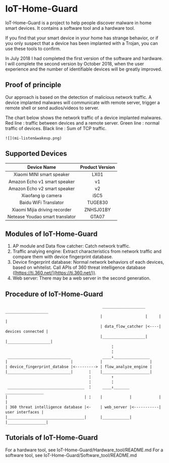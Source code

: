 # IoT-Home-Guard

IoT-Home-Guard is a project to help people discover malware in home smart devices. It contains a software tool and a hardware tool.

If you find that your smart device in your home has strange behavior, or if you only suspect that a device has been implanted with a Trojan, you can use these tools to confirm.

In July 2018 I had completed the first version of the software and hardware. I will complete the second version by October 2018, when the user experience and the number of identifiable devices will be greatly improved.

## Proof of principle

Our approach is based on the detection of malicious network traffic. A device implanted malwares will communicate with remote server, trigger a remote shell or send audios/videos to server.

The chart below shows the network traffic of a device implanted malwares.
Red line : traffic between devices and a remote server.
Green line : normal traffic of devices.
Black line : Sum of TCP traffic.

	![](mi-listen&wakeup.png)


## Supported Devices

Device Name | Product Version |
:---------: | :---------:|
Xiaomi MINI smart speaker | LX01 |
Amazon Echo v1 smart speaker | v1 |
Amazon Echo v2 smart speaker | v2 |
Xiaofang ip camera | iSC5 |
Baidu WiFi Translator | TUGE830 |
Xiaomi Mijia driving recorder | ZNHSJ01BY |
Netease Youdao smart translator | GTA07 |

## Modules of IoT-Home-Guard

1. AP module and Data flow catcher: Catch network traffic.
2. Traffic analying engine: Extract characteristics from network traffic and compare them with device fingerprint database.
3. Device fingerprint database: Normal network behaviors of each devices, based on whitelist. Call APIs of 360 threat intelligence database ([https://ti.360.net/](https://ti.360.net/)).
4. Web server: There may be a web server in the second generation. 

## Procedure of IoT-Home-Guard

                                               ___________________       ___________________
                                              |                   |     |                   |
                                              | data_flow_catcher |<----| devices connected |
                                              |___________________|     |___________________|
                                                   ¦
                                                   ¦
     ____________________________              ____↓________________  
    |                            |            |                     |
    | device_fingerprint_databse |<---------> | flow_analyze_engine |
    |____________________________|       ¦    |_____________________|
                                         ¦         ↑
                                         ¦         ¦
     __________________________________  ¦     ____↓_______              _________________
    |                                  | ¦    |            |            |                 |
    | 360 threat intelligence database |<-    | web_server |<-----------| user interfaces |
    |__________________________________|      |____________|            |_________________|

## Tutorials of IoT-Home-Guard

For a hardware tool, see IoT-Home-Guard/Hardware_tool/README.md
For a software tool, see IoT-Home-Guard/Software_tool/README.md
